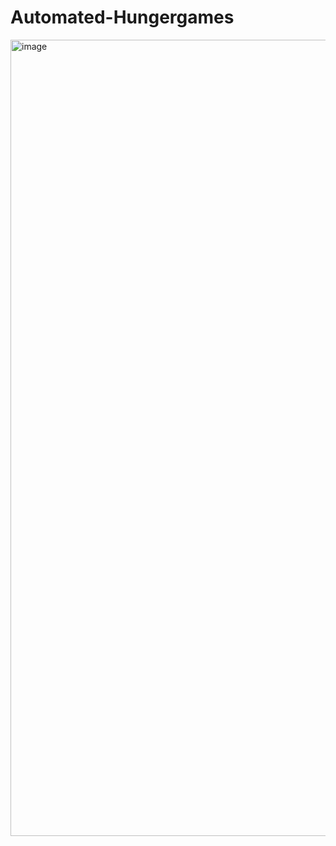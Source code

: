 # Automated-Hungergames

<img width="1274" alt="image" src="https://github.com/HarryWhead/Automated-Hungergames/assets/155663967/35bdfc27-2851-44c1-a83f-d54707e52824">
